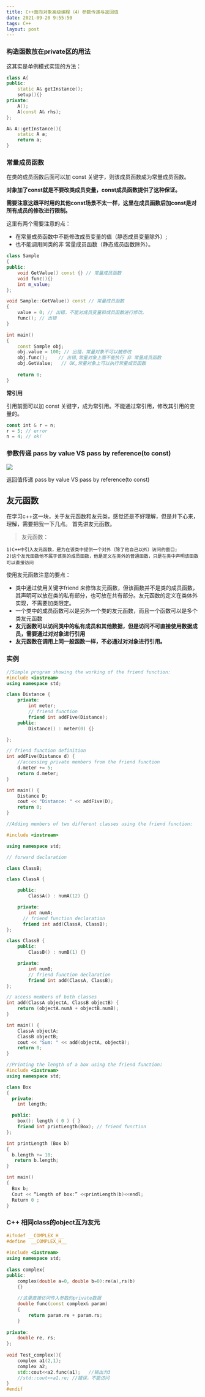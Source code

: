 ```yaml
---
title: C++面向对象高级编程（4）参数传递与返回值
date: 2021-09-20 9:55:50
tags: C++
layout: post
---
```


### 构造函数放在private区的用法

这其实是单例模式实现的方法：

```C++
class A{
public:
    static A& getInstance();
    setup(){}
private:
    A();
    A(const A& rhs);
};

A& A::getInstance(){
    static A a;
    return a;
}
```





### 常量成员函数

在类的成员函数后面可以加 const 关键字，则该成员函数成为常量成员函数。

**对象加了const就是不要改类成员变量，const成员函数提供了这种保证。** 

**需要注意这跟平时用的其他const场景不太一样，这里在成员函数后加const是对所有成员的修改进行限制。**

这里有两个需要注意的点：

- 在常量成员函数中不能修改成员变量的值（静态成员变量除外）;
- 也不能调用同类的非 常量成员函数（静态成员函数除外）。

```C++
class Sample
{
public:
    void GetValue() const {} // 常量成员函数
    void func(){}
    int m_value;
};

void Sample::GetValue() const // 常量成员函数
{
    value = 0; // 出错，不能对成员变量和成员函数进行修改。
    func(); // 出错
}

int main()
{
    const Sample obj;
    obj.value = 100; // 出错，常量对象不可以被修改
    obj.func();    // 出错,常量对象上面不能执行 非 常量成员函数
    obj.GetValue;   // OK,常量对象上可以执行常量成员函数
    
    return 0;
}

```

**常引用**

引用前面可以加 const 关键字，成为常引用。不能通过常引用，修改其引用的变量的。

```javascript
const int & r = n;
r = 5; // error
n = 4; // ok!
```





### 参数传递 pass by value VS pass by reference(to const)

![](https://github.com/tfxidian/tfxidian.github.io/raw/master/pic/arg_transfer.PNG)

返回值传递 pass by value VS pass by reference(to const)





## 友元函数

在学习c++这一块，关于友元函数和友元类，感觉还是不好理解，但是井下心来，理解，需要把我一下几点。
首先讲友元函数。

> 友元函数：

```
1)C++中引入友元函数，是为在该类中提供一个对外（除了他自己以外）访问的窗口;
2)这个友元函数他不属于该类的成员函数，他是定义在类外的普通函数，只是在类中声明该函数可以直接访问
```

使用友元函数注意的要点：

- 类中通过使用关键字friend 来修饰友元函数，但该函数并不是类的成员函数，其声明可以放在类的私有部分，也可放在共有部分。友元函数的定义在类体外实现，不需要加类限定。
- 一个类中的成员函数可以是另外一个类的友元函数，而且一个函数可以是多个类友元函数
- **友元函数可以访问类中的私有成员和其他数据，但是访问不可直接使用数据成员，需要通过对对象进行引用**
- **友元函数在调用上同一般函数一样，不必通过对对象进行引用。**



### 实例

```C++
//Simple program showing the working of the friend function:
#include <iostream>
using namespace std;

class Distance {
    private:
        int meter;
        // friend function
        friend int addFive(Distance);
    public:
        Distance() : meter(0) {}

};

// friend function definition
int addFive(Distance d) {
    //accessing private members from the friend function
    d.meter += 5;
    return d.meter;
}

int main() {
    Distance D;
    cout << "Distance: " << addFive(D);
    return 0;
}
```





```C++
//Adding members of two different classes using the friend function:

#include <iostream>

using namespace std;

// forward declaration

class ClassB;

class ClassA {

    public:
        ClassA() : numA(12) {}

    private:
        int numA;
      // friend function declaration
      friend int add(ClassA, ClassB);
};

class ClassB {
    public:
        ClassB() : numB(1) {}

    private:
        int numB;
        // friend function declaration
        friend int add(ClassA, ClassB);
};

// access members of both classes
int add(ClassA objectA, ClassB objectB) {
    return (objectA.numA + objectB.numB);
}

int main() {
    ClassA objectA;
    ClassB objectB;
    cout << "Sum: " << add(objectA, objectB);
    return 0;
}

```





```C++
//Printing the length of a box using the friend function:
#include <iostream>
using namespace std;

class Box
{
  private:
    int length;

  public:
    box(): length ( 0 ) { }
    friend int printLength(Box); // friend function
};

int printLength (Box b)
{
  b.length += 10;
   return b.length;
}

int main()
{
  Box b;
  Cout << “Length of box:” <<printLength(b)<<endl;
  Return 0 ;
}
```

### C++ 相同class的object互为友元

```C++
#ifndef __COMPLEX_H__
#define  __COMPLEX_H__
 
#include <iostream>
using namespace std;
 
class complex{
public:
	complex(double a=0, double b=0):re(a),rs(b)
	{}
    
    //这里直接访问传入参数的private数据
	double func(const complex& param)
	{
		return param.re + param.rs;
	}
 
private:
	double re, rs;
};
 
void Test_complex(){
	complex a1(2,1);
	complex a2;
	std::cout<<a2.func(a1);   //输出为3
	//std::cout<<a1.re;	//错误，不能访问
}
#endif
```

